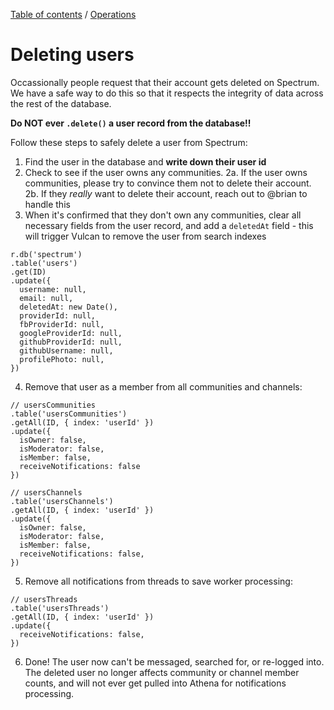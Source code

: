 [Table of contents](../readme.md) / [Operations](./index.md)

# Deleting users

Occassionally people request that their account gets deleted on Spectrum. We have a safe way to do this so that it respects the integrity of data across the rest of the database.

**Do NOT ever `.delete()` a user record from the database!!**

Follow these steps to safely delete a user from Spectrum:

1. Find the user in the database and **write down their user id** 
2. Check to see if the user owns any communities.
  2a. If the user owns communities, please try to convince them not to delete their account.
  2b. If they *really* want to delete their account, reach out to @brian to handle this
3. When it's confirmed that they don't own any communities, clear all necessary fields from the user record, and add a `deletedAt` field - this will trigger Vulcan to remove the user from search indexes
```
r.db('spectrum')
.table('users')
.get(ID)
.update({
  username: null,
  email: null,
  deletedAt: new Date(),
  providerId: null,
  fbProviderId: null,
  googleProviderId: null,
  githubProviderId: null,
  githubUsername: null,
  profilePhoto: null,
})
```
4. Remove that user as a member from all communities and channels:
```
// usersCommunities
.table('usersCommunities')
.getAll(ID, { index: 'userId' })
.update({
  isOwner: false,
  isModerator: false,
  isMember: false,
  receiveNotifications: false
})

// usersChannels
.table('usersChannels')
.getAll(ID, { index: 'userId' })
.update({
  isOwner: false,
  isModerator: false,
  isMember: false,
  receiveNotifications: false,
})
```
5. Remove all notifications from threads to save worker processing:
```
// usersThreads
.table('usersThreads')
.getAll(ID, { index: 'userId' })
.update({
  receiveNotifications: false,
})
```
6. Done! The user now can't be messaged, searched for, or re-logged into. The deleted user no longer affects community or channel member counts, and will not ever get pulled into Athena for notifications processing.